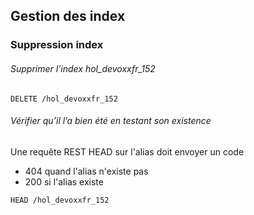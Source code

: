 ## Gestion des index
### Suppression index


###### Supprimer l’index hol_devoxxfr_152
```shell
DELETE /hol_devoxxfr_152
```    

###### Vérifier qu’il l’a bien été en testant son existence 
Une requête REST HEAD sur l'alias doit envoyer un code 
* 404 quand l'alias n'existe pas
* 200 si l'alias existe
```shell
HEAD /hol_devoxxfr_152
```
